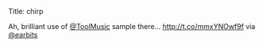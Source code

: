 Title: chirp

Ah, brilliant use of <a href="http://twitter.com/ToolMusic">@ToolMusic</a> sample there... <a href="http://t.co/mmxYNOwf9f">http://t.co/mmxYNOwf9f</a> via <a href="http://twitter.com/earbits">@earbits</a>
